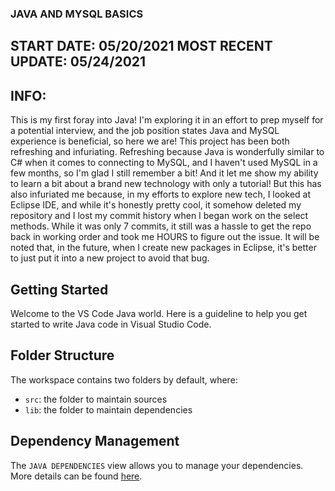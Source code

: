 ### JAVA AND MYSQL BASICS

## START DATE: 05/20/2021 MOST RECENT UPDATE: 05/24/2021

## INFO:

This is my first foray into Java! I'm exploring it in an effort to prep myself for a potential interview, and the job position states Java and MySQL experience is beneficial, so here we are! This project has been both refreshing and infuriating. Refreshing because Java is wonderfully similar to C# when it comes to connecting to MySQL, and I haven't used MySQL in a few months, so I'm glad I still remember a bit! And it let me show my ability to learn a bit about a brand new technology with only a tutorial! But this has also infuriated me because, in my efforts to explore new tech, I looked at Eclipse IDE, and while it's honestly pretty cool, it somehow deleted my repository and I lost my commit history when I began work on the select methods. While it was only 7 commits, it still was a hassle to get the repo back in working order and took me HOURS to figure out the issue. It will be noted that, in the future, when I create new packages in Eclipse, it's better to just put it into a new project to avoid that bug.

## Getting Started

Welcome to the VS Code Java world. Here is a guideline to help you get started to write Java code in Visual Studio Code.

## Folder Structure

The workspace contains two folders by default, where:

- `src`: the folder to maintain sources
- `lib`: the folder to maintain dependencies

## Dependency Management

The `JAVA DEPENDENCIES` view allows you to manage your dependencies. More details can be found [here](https://github.com/microsoft/vscode-java-pack/blob/master/release-notes/v0.9.0.md#work-with-jar-files-directly).
